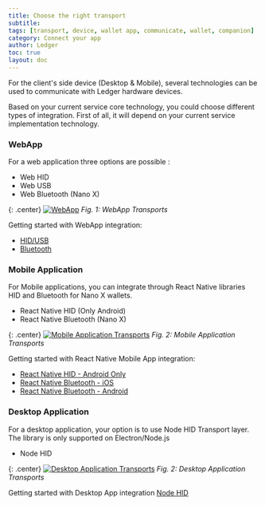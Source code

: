 ```yaml
---
title: Choose the right transport
subtitle: 
tags: [transport, device, wallet app, communicate, wallet, companion]
category: Connect your app
author: Ledger
toc: true
layout: doc
---
```


For the client's side device (Desktop & Mobile), several technologies can be used to communicate with Ledger hardware devices.

Based on your current service core technology, you could choose different types of integration. First of all, it will depend on your current service implementation technology.

### WebApp
For a web application three options are possible :
- Web HID
- Web USB
- Web Bluetooth (Nano X)

{: .center}
[![WebApp](../images/webAppsummary.png)](../images/webAppsummary.png)
*Fig. 1: WebApp Transports*

Getting started with WebApp integration:
 - [HID/USB](../web-hid-usb)
 - [Bluetooth](../web-bluetooth)
 

### Mobile Application
For Mobile applications, you can integrate through React Native libraries HID and Bluetooth for Nano X wallets.
- React Native HID (Only Android)
- React Native Bluetooth (Nano X)

{: .center}
[![Mobile Application Transports](../images/mobile-integration.png)](../images/mobile-integration.png)
*Fig. 2: Mobile Application Transports*

Getting started with React Native Mobile App integration:
 - [React Native HID - Android Only](../react-native-android-hid)
 - [React Native Bluetooth - iOS](../react-native-bluetooth-android)
 - [React Native Bluetooth - Android](../react-native-bluetooth-ios)

### Desktop Application
For a desktop application, your option is to use Node HID Transport layer. The library is only supported on Electron/Node.js
- Node HID


{: .center}
[![Desktop Application Transports](../images/desktop-integration.png)](../images/desktop-integration.png)
*Fig. 2: Desktop Application Transports*

Getting started with Desktop App integration [Node HID](../node-electron-hid)
